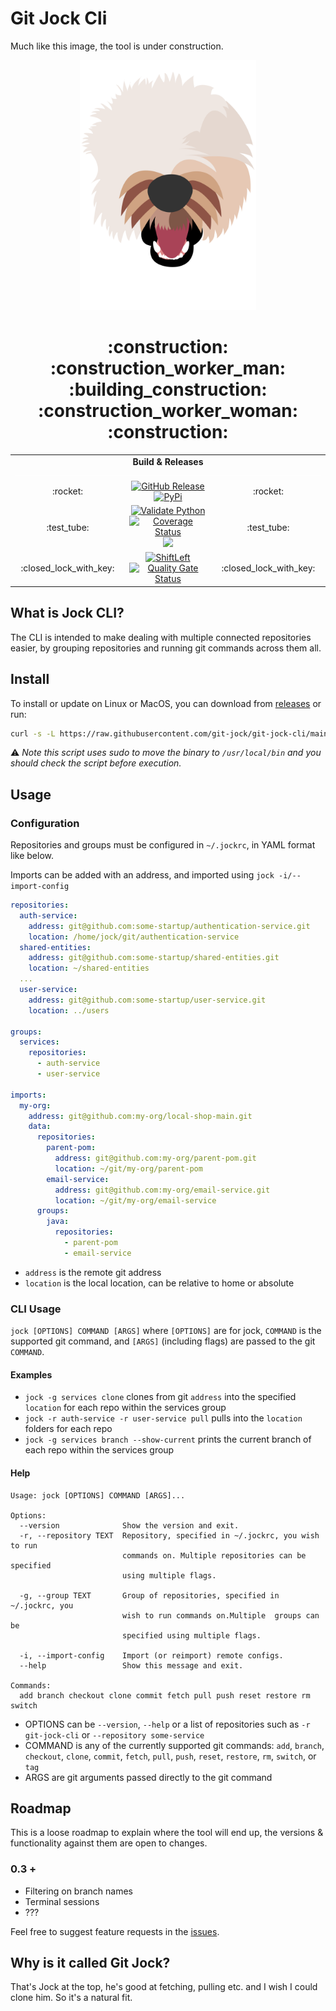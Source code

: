 # Git Jock Cli

Much like this image, the tool is under construction.

<p align="center">
<img src="docresrouces/jock.png" data-canonical-src="docresrouces/jock.png" height="400" alt="Jock" title="Jock"/>
</p>

<h1 align="center">:construction: :construction_worker_man: :building_construction: :construction_worker_woman: :construction:</h1>


<table>
  <tr>
    <td align="center" colspan="3">
      <strong>Build & Releases<strong>
      <a href="#"><img src="docresrouces/line.png" height="1"></a>
    </td>
  </tr>

  <tr>
    <td align="center">:rocket:</td>
    <td align="center">
      <a href="https://github.com/git-jock/git-jock-cli/releases/latest"><img src="https://img.shields.io/github/v/release/git-jock/git-jock-cli?label=GH%20Release&logo=github" alt="GitHub Release" height="20"></a>
      <a href="https://pypi.org/project/git-jock/"><img src="https://img.shields.io/pypi/v/git-jock?logo=python&label=PyPI" alt="PyPi" height="20"></a>
    </td>
    <td align="center">:rocket:</td>
  </tr>

  <tr>
    <td align="center">:test_tube:</td>
    <td align="center">
      <a href="https://github.com/git-jock/git-jock-cli/actions"><img src="https://github.com/git-jock/git-jock-cli/workflows/Validate%20Python/badge.svg" alt="Validate Python" height="20"></a>
      <a href='https://coveralls.io/github/git-jock/git-jock-cli'><img src='https://coveralls.io/repos/github/git-jock/git-jock-cli/badge.svg' alt='Coverage Status' /></a>
      <a href="https://bestpractices.coreinfrastructure.org/projects/4345"><img src="https://bestpractices.coreinfrastructure.org/projects/4345/badge"></a>
    </td>
    <td align="center">:test_tube:</td>
  </tr>

  <tr>
    <td align="center">:closed_lock_with_key:</td>
    <td align="center">
      <a href="https://github.com/git-jock/git-jock-cli/actions"><img src="https://github.com/git-jock/git-jock-cli/workflows/ShiftLeft/badge.svg" alt="ShiftLeft" height="20"></a>
      <a href="https://sonarcloud.io/dashboard?id=git-jock_git-jock-cli"><img src="https://sonarcloud.io/api/project_badges/measure?project=git-jock_git-jock-cli&metric=alert_status" alt="Quality Gate Status" height="20"></a>
    </td>
    <td align="center">:closed_lock_with_key:</td>
  </tr>
</table>

## What is Jock CLI?

The CLI is intended to make dealing with multiple connected repositories easier, by grouping repositories and running
git commands across them all.

## Install

To install or update on Linux or MacOS, you can download from
[releases](https://github.com/git-jock/git-jock-cli/releases/latest) or run:

```bash
curl -s -L https://raw.githubusercontent.com/git-jock/git-jock-cli/main/scripts/install.sh | bash
```

:warning: _Note this script uses sudo to move the binary to `/usr/local/bin` and you should check the script before
execution._

## Usage

### Configuration

Repositories and groups must be configured in `~/.jockrc`, in YAML format like below.

Imports can be added with an address, and imported using `jock -i/--import-config`

```yaml
repositories:
  auth-service:
    address: git@github.com:some-startup/authentication-service.git
    location: /home/jock/git/authentication-service
  shared-entities:
    address: git@github.com:some-startup/shared-entities.git
    location: ~/shared-entities
  ...
  user-service:
    address: git@github.com:some-startup/user-service.git
    location: ../users

groups:
  services:
    repositories:
      - auth-service
      - user-service

imports:
  my-org:
    address: git@github.com:my-org/local-shop-main.git
    data:
      repositories:
        parent-pom:
          address: git@github.com:my-org/parent-pom.git
          location: ~/git/my-org/parent-pom
        email-service:
          address: git@github.com:my-org/email-service.git
          location: ~/git/my-org/email-service
      groups:
        java:
          repositories:
            - parent-pom
            - email-service
```

- `address` is the remote git address
- `location` is the local location, can be relative to home or absolute

### CLI Usage

`jock [OPTIONS] COMMAND [ARGS]` where `[OPTIONS]` are for jock, `COMMAND` is the supported git command, and `[ARGS]`
(including flags) are passed to the git `COMMAND`.

#### Examples

- `jock -g services clone` clones from git `address` into the specified `location` for each repo within the services
  group
- `jock -r auth-service -r user-service pull` pulls into the `location` folders for each repo
- `jock -g services branch --show-current` prints the current branch of each repo within the services group

#### Help

```
Usage: jock [OPTIONS] COMMAND [ARGS]...

Options:
  --version              Show the version and exit.
  -r, --repository TEXT  Repository, specified in ~/.jockrc, you wish to run
                         commands on. Multiple repositories can be specified
                         using multiple flags.

  -g, --group TEXT       Group of repositories, specified in ~/.jockrc, you
                         wish to run commands on.Multiple  groups can be
                         specified using multiple flags.

  -i, --import-config    Import (or reimport) remote configs.
  --help                 Show this message and exit.

Commands:
  add branch checkout clone commit fetch pull push reset restore rm switch
```

- OPTIONS can be `--version`, `--help` or a list of repositories such as `-r git-jock-cli`
  or `--repository some-service`
- COMMAND is any of the currently supported git commands: `add`, `branch`, `checkout`, `clone`, `commit`, `fetch`,
  `pull`, `push`, `reset`, `restore`, `rm`, `switch`, or `tag`
- ARGS are git arguments passed directly to the git command

## Roadmap

This is a loose roadmap to explain where the tool will end up, the versions & functionality against them are open to
changes.

### 0.3 +

- Filtering on branch names
- Terminal sessions
- ???

Feel free to suggest feature requests in the [issues](https://github.com/git-jock/git-jock-cli/issues).

## Why is it called Git Jock?

That's Jock at the top, he's good at fetching, pulling etc. and I wish I could clone him. So it's a natural fit.
